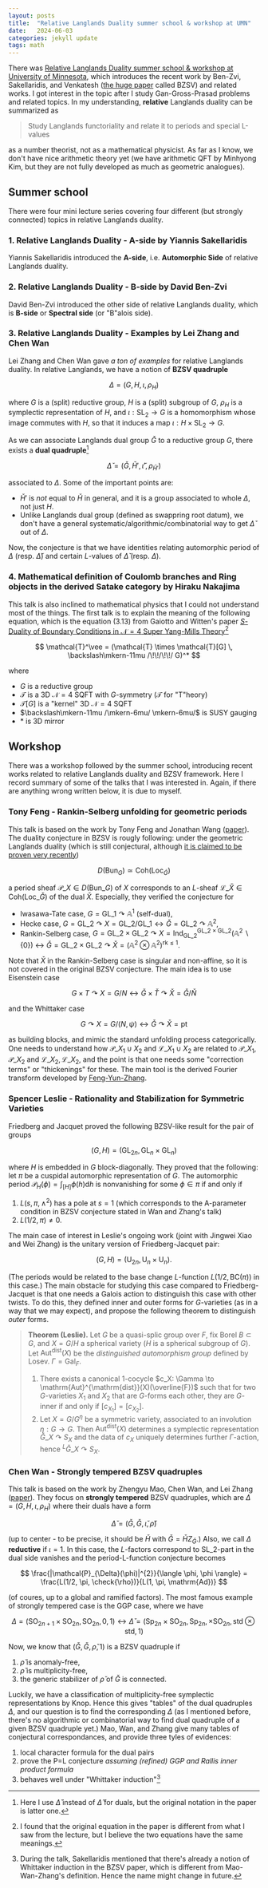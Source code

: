 ```yaml
---
layout: posts
title:  "Relative Langlands Duality summer school & workshop at UMN"
date:   2024-06-03
categories: jekyll update
tags: math
---
```


There was [Relative Langlands Duality summer school & workshop at University of Minnesota](https://cse.umn.edu/math/events/summer-school-and-workshop-relative-langlands-duality), which introduces the recent work by Ben-Zvi, Sakellaridis, and Venkatesh ([the huge paper](https://www.math.ias.edu/~akshay/research/BZSVpaperV1.pdf) called BZSV) and related works.
I got interest in the topic after I study Gan-Gross-Prasad problems and related topics.
In my understanding, **relative** Langlands duality can be summarized as

> Study Langlands functoriality and relate it to periods and special L-values

as a number theorist, not as a mathematical physicist.
As far as I know, we don't have nice arithmetic theory yet (we have arithmetic QFT by Minhyong Kim, but they are not fully developed as much as geometric analogues).

## Summer school

There were four mini lecture series covering four different (but strongly connected) topics in relative Langlands duality.

### 1. Relative Langlands Duality - A-side by Yiannis Sakellaridis

Yiannis Sakellaridis introduced the **A-side**, i.e. **Automorphic Side** of relative Langlands duality.

### 2. Relative Langlands Duality - B-side by David Ben-Zvi

David Ben-Zvi introduced the other side of relative Langlands duality, which is **B-side** or **Spectral side** (or "B"alois side).

### 3. Relative Langlands Duality - Examples by Lei Zhang and Chen Wan

Lei Zhang and Chen Wan gave *a ton of examples* for relative Langlands duality.
In relative Langlands, we have a notion of **BZSV quadruple** 

$$
\Delta = (G, H, \iota, \rho_H)
$$

where $G$ is a (split) reductive group, $H$ is a (split) subgroup of $G$, $\rho_H$ is a symplectic representation of $H$, and $\iota: \mathrm{SL}_2 \to G$ is a homomorphism whose image commutes with $H$, so that it induces a map $\iota: H \times \mathrm{SL}_2 \to G$.

As we can associate Langlands dual group $\check{G}$ to a reductive group $G$, there exists a **dual quadruple**[^1]

$$
\check{\Delta} = (\check{G}, \check{H}', \check{\iota}', \rho_{\check{H}'})
$$

associated to $\Delta$.
Some of the important points are:

* $\check{H}'$ is *not* equal to $\check{H}$ in general, and it is a group associated to whole $\Delta$, not just $H$.
* Unlike Langlands dual group (defined as swappring root datum), we don't have a general systematic/algorithmic/combinatorial way to get $\check{\Delta}$ out of $\Delta$.

Now, the conjecture is that we have identities relating automorphic period of $\Delta$ (resp. $\check{\Delta}$) and certain $L$-values of $\check{\Delta}$ (resp. $\Delta$).


### 4. Mathematical definition of Coulomb branches and Ring objects in the derived Satake category by Hiraku Nakajima

This talk is also inclined to mathematical physics that I could not understand most of the things.
The first talk is to explain the meaning of the following equation, which is the equation (3.13) from Gaiotto and Witten's paper [$S$-Duality of Boundary Conditions in $\mathcal{N}=4$ Super Yang-Mills Theory](https://www.arxiv.org/abs/0807.3720)[^2]

$$
\mathcal{T}^\vee = (\mathcal{T} \times \mathcal{T}[G] \, \backslash\mkern-11mu /\!\!/\!\!/ G)^*
$$

where
* $G$ is a reductive group
* $\mathcal{T}$ is a 3D $\mathcal{N} = 4$ SQFT with $G$-symmetry ($\mathcal{T}$ for "T"heory)
* $\mathcal{T}[G]$ is a "kernel" 3D $\mathcal{N} = 4$ SQFT
* $\backslash\mkern-11mu /\mkern-6mu/ \mkern-6mu/$ is SUSY gauging
* $*$ is 3D mirror

## Workshop

There was a workshop followed by the summer school, introducing recent works related to relative Langlands duality and BZSV framework.
Here I record summary of some of the talks that I was interested in.
Again, if there are anything wrong written below, it is due to myself.

### Tony Feng - Rankin-Selberg unfolding for geometric periods

This talk is based on the work by Tony Feng and Jonathan Wang ([paper](https://math.berkeley.edu/~fengt/GLPeriods.pdf)).
The duality conjecture in BZSV is rougly following: under the geometric Langlands duality (which is still conjectural, although [it is claimed to be proven very recently](https://people.mpim-bonn.mpg.de/gaitsgde/GLC/))

$$
D(\mathrm{Bun}_{G}) \simeq \mathrm{Coh}(\mathrm{Loc}_{\check{G}})
$$

a period sheaf $\mathcal{P}\_{X} \in D(\mathrm{Bun}\_{G})$ of $X$ corresponds to an $L$-sheaf $\mathcal{L}\_{\check{X}} \in \mathrm{Coh}(\mathrm{Loc}\_{\check{G}})$ of the dual $\check{X}$.
Especially, they verified the conjecture for

* Iwasawa-Tate case, $G = \mathrm{GL}\_{1} \curvearrowright \mathbb{A}^{1}$ (self-dual),
* Hecke case, $G = \mathrm{GL}\_{2} \curvearrowright X = \mathrm{GL}\_{2} / \mathrm{GL}\_{1} \leftrightarrow \check{G} = \mathrm{GL}\_{2} \curvearrowright \mathbb{A}^{2}$,
* Rankin-Selberg case, $G = \mathrm{GL}\_{2} \times \mathrm{GL}\_{2} \curvearrowright X = \mathrm{Ind}_{\mathrm{GL}\_{2}}^{\mathrm{GL}\_{2} \times \mathrm{GL}\_{2}} (\mathbb{A}^{2} \backslash \{0\})$ $\leftrightarrow$ $\check{G} = \mathrm{GL}\_{2} \times \mathrm{GL}\_{2} \curvearrowright \check{X} = (\mathbb{A}^{2} \otimes \mathbb{A}^{2})^{\mathrm{rk} \leq 1}$.

Note that $\check{X}$ in the Rankin-Selberg case is singular and non-affine, so it is not covered in the original BZSV conjecture.
The main idea is to use Eisenstein case

$$
G \times T \curvearrowright X = G / N \leftrightarrow \check{G} \times \check{T} \curvearrowright \check{X} = \check{G} / \check{N}
$$

and the Whittaker case

$$
G \curvearrowright X = G / (N, \psi) \leftrightarrow \check{G} \curvearrowright \check{X} = \mathrm{pt}
$$

as building blocks, and mimic the standard unfolding process categorically.
One needs to understand how $\mathcal{P}\_{X_{1} \cup X_{2}}$ and $\mathcal{L}\_{X_{1} \cup X_{2}}$ are related to $\mathcal{P}\_{X_{1}}, \mathcal{P}\_{X_{2}}$ and $\mathcal{L}\_{X_{2}}, \mathcal{L}\_{X_{2}}$, and the point is that one needs some "correction terms" or "thickenings" for these.
The main tool is the derived Fourier transform developed by [Feng-Yun-Zhang](https://math.berkeley.edu/~fengt/FYZ-ModularityI.pdf).

### Spencer Leslie - Rationality and Stabilization for Symmetric Varieties

Friedberg and Jacquet proved the following BZSV-like result for the pair of groups

$$
(G, H) = (\mathrm{GL}_{2n}, \mathrm{GL}_{n} \times \mathrm{GL}_{n})
$$

where $H$ is embedded in $G$ block-diagonally. They proved that the following: let $\pi$ be a cuspidal automorphic representation of $G$.
The automorphic period $\mathcal{P}_H(\phi) = \int_{[H]} \phi(h) \mathrm{d} h$  is nonvanishing for some $\phi \in \pi$ if and only if

1. $L(s, \pi, \wedge^2)$ has a pole at $s = 1$ (which corresponds to the A-parameter condition in BZSV conjecture stated in Wan and Zhang's talk)
2. $L(1/2, \pi) \neq 0$.

The main case of interest in Leslie's ongoing work (joint with Jingwei Xiao and Wei Zhang) is the unitary version of Friedberg-Jacquet pair:

$$
(G, H) = (\mathrm{U}_{2n}, \mathrm{U}_{n} \times \mathrm{U}_{n}).
$$

(The periods would be related to the base change $L$-function $L(1/2, \mathrm{BC}(\pi))$ in this case.)
The main obstacle for studying this case compared to Friedberg-Jacquet is that one needs a Galois action to distinguish this case with other twists.
To do this, they defined inner and outer forms for $G$-varieties (as in a way that we may expect), and propose the following theorem to distinguish *outer* forms.


> **Theorem (Leslie).** Let $G$ be a quasi-splic group over $F$, fix Borel $B \subset G$, and $X = G / H$ a spherical variety ($H$ is a spherical subgroup of $G$). Let $\mathrm{Aut}^{\mathrm{dist}}(X)$ be the *distinguished automorphism group* defined by Losev. $\Gamma = \mathrm{Gal}_F$.
> 1. There exists a canonical 1-cocycle $c_X: \Gamma \to \mathrm{Aut}^{\mathrm{dist}}(X)(\overline{F})$ such that for two $G$-varieties $X_1$ and $X_2$ that are $G$-forms each other, they are $G$-inner if and only if $[c_{X_1}] = [c_{X_2}]$.
> 2. Let $X = G / G^\eta$ be a symmetric variety, associated to an involution $\eta: G \to G$. Then $\mathrm{Aut}^{\mathrm{dist}}(X)$ determines a symplectic representation $\check{G}\_{X} \curvearrowright S_{X}$ and the data of $c_{X}$ uniquely determines further $\Gamma$-action, hence ${}^{L} \check{G}\_{X} \curvearrowright S_{X}$.




### Chen Wan - Strongly tempered BZSV quadruples

This talk is based on the work by Zhengyu Mao, Chen Wan, and Lei Zhang ([paper](https://arxiv.org/abs/2405.17699v1)).
They focus on **strongly tempered** BZSV quadruples, which are $\Delta = (G, H, \iota, \rho_H)$ where their duals have a form

$$
\check{\Delta} = (\check{G}, \check{G}, \check{\iota}, \check{\rho})
$$

(up to center - to be precise, it should be $\check{H}$ with $\check{G} = \check{H} Z_{\check{G}}$.)
Also, we call $\Delta$ **reductive** if $\iota = 1$.
In this case, the $L$-factors correspond to $\mathrm{SL}\_{2}$-part in the dual side vanishes and the period-L-function conjecture becomes

$$
\frac{|\mathcal{P}_{\Delta}(\phi)|^{2}}{\langle \phi, \phi \rangle} = \frac{L(1/2, \pi, \check{\rho})}{L(1, \pi, \mathrm{Ad})}
$$

(of coures, up to a global and ramified factors).
The most famous example of strongly tempered case is the GGP case, where we have

$$
\Delta = (\mathrm{SO}_{2n+1} \times \mathrm{SO}_{2n}, \mathrm{SO}_{2n}, 0, 1) \leftrightarrow \check{\Delta} = (\mathrm{Sp}_{2n} \times \mathrm{SO}_{2n}, \mathrm{Sp}_{2n}, \times \mathrm{SO}_{2n}, \mathrm{std} \otimes \mathrm{std}, 1)
$$

Now, we know that $(\check{G}, \check{G}, \check{\rho}, 1)$ is a BZSV quadruple if

1. $\check{\rho}$ is anomaly-free,
2. $\check{\rho}$ is multiplicity-free,
3. the generic stabilizer of $\check{\rho}$ of $\check{G}$ is connected.

Luckily, we have a classification of multiplicity-free symplectic representations by Knop.
Hence this gives "tables" of the dual quadruples $\Delta$, and our question is to find the corresponding $\Delta$ (as I mentioned before, there's no algorithmic or combinatorial way to find dual quadruple of a given BZSV quadruple yet.)
Mao, Wan, and Zhang give many tables of conjectural correspondances, and provide three tyles of evidences:

1. local character formula for the dual pairs
2. prove the P=L conjecture *assuming (refined) GGP and Rallis inner product formula*
2. behaves well under "Whittaker induction"[^3]



[^1]: Here I use $\check{\Delta}$ instead of $\hat{\Delta}$ for duals, but the original notation in the paper is latter one.

[^2]: I found that the original equation in the paper is different from what I saw from the lecture, but I believe the two equations have the same meanings.

[^3]: During the talk, Sakellaridis mentioned that there's already a notion of Whittaker induction in the BZSV paper, which is different from Mao-Wan-Zhang's definition. Hence the name might change in future.